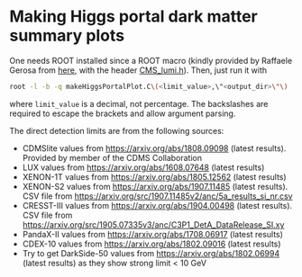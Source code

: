 # Making Higgs portal dark matter summary plots

One needs ROOT installed since a ROOT macro (kindly provided by Raffaele Gerosa from [here](https://gitlab.cern.ch/cms-hcg/cadi/hig-17-023/-/tree/master/HiggsInvisibleCombination%2FHiggsPortalDM), with the header [CMS_lumi.h](https://gitlab.cern.ch/cms-hcg/cadi/hig-17-023/-/blob/master/HiggsInvisibleCombination/CMS_lumi.h)). Then, just run it with

```bash
root -l -b -q makeHiggsPortalPlot.C\(<limit_value>,\"<output_dir>\"\)
```

where `limit_value` is a decimal, not percentage. The backslashes are required to escape the brackets and allow argument parsing.

The direct detection limits are from the following sources:

- CDMSlite values from <https://arxiv.org/abs/1808.09098> (latest results). Provided by member of the CDMS Collaboration
- LUX values from <https://arxiv.org/abs/1608.07648> (latest results)
- XENON-1T values from <https://arxiv.org/abs/1805.12562> (latest results)
- XENON-S2 values from <https://arxiv.org/abs/1907.11485> (latest results). CSV file from <https://arxiv.org/src/1907.11485v2/anc/5a_results_si_nr.csv>
- CRESST-III values from <https://arxiv.org/abs/1904.00498> (latest results). CSV file from <https://arxiv.org/src/1905.07335v3/anc/C3P1_DetA_DataRelease_SI.xy>
- PandaX-II values from <https://arxiv.org/abs/1708.06917> (latest results)
- CDEX-10 values from <https://arxiv.org/abs/1802.09016> (latest results)
- Try to get DarkSide-50 values from <https://arxiv.org/abs/1802.06994> (latest results) as they show strong limit < 10 GeV
